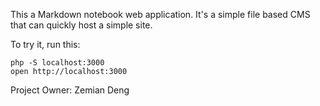 This a Markdown notebook web application. It's a simple file based CMS
that can quickly host a simple site.

To try it, run this:

	php -S localhost:3000
	open http://localhost:3000

Project Owner: Zemian Deng
